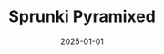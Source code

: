 ---
title: Sprunki Pyramixed
pageTitle: Sprunki Pyramixed 
slug: sprunki-pyramixed
gameUrl: https://www.cocrea.world/@Pyramix/SprunkiPyramixed
ogImage: /images/sprunki-pyramixed.jpg
date: 2025-01-01
position: 4
videosUrl:
    - url: https://www.youtube.com/embed/nbJgYvInekA?si=W0Am0rWM_dMKyMhB
    - url: https://www.youtube.com/embed/f4efIT4rIBY?si=31UqEDpiR9gCUeY9
---